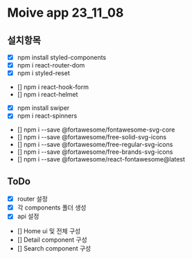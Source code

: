 # Moive app 23_11_08

## 설치항목

- [x] npm install styled-components
- [x] npm i react-router-dom
- [x] npm i styled-reset
- [] npm i react-hook-form <!--form 관련-->
- [] npm i react-helmet <!--타이틀 관련-->
- [x] npm install swiper
- [x] npm i react-spinners

<!-- fontawesome -->

- [] npm i --save @fortawesome/fontawesome-svg-core
- [] npm i --save @fortawesome/free-solid-svg-icons
- [] npm i --save @fortawesome/free-regular-svg-icons
- [] npm i --save @fortawesome/free-brands-svg-icons
- [] npm i --save @fortawesome/react-fontawesome@latest

## ToDo

- [x] router 설정
- [x] 각 components 폴더 생성
- [x] api 설정
- [] Home ui 및 전체 구성
- [] Detail component 구성
- [] Search component 구성
